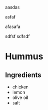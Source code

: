 aasdas


asfaf


afasafa

sdfsf
sdfsdf


# Hummus
## Ingredients
* chicken
* lemon
* olive oil
* salt
